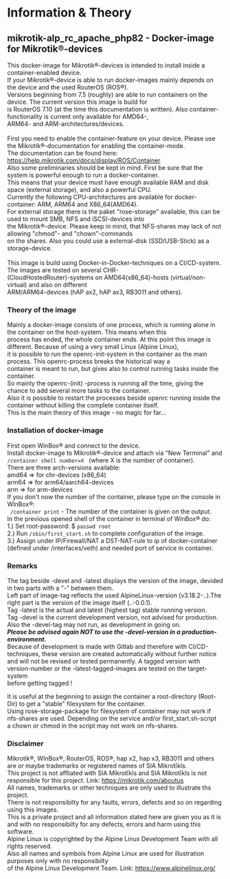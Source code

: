 # **Information & Theory**

## mikrotik-alp_rc_apache_php82  - Docker-image for Mikrotik®-devices

This docker-image for Mikrotik®-devices is intended to install inside a container-enabled device.<br />
If your Mikrotik®-device is able to run docker-images mainly depends on the device and the used RouterOS (ROS®).<br />
Versions beginning from 7.5 (roughly) are able to run containers on the device. The current version this image is build for <br />
is RouterOS 7.10 (at the time this documentation is written). Also container-functionality is current only available for AMD64-,<br />
ARM64- and ARM-architectures/devices.<br /> 
<br />
First you need to enable the container-feature on your device. Please use the Mikrotik®-documentation for enabling the container-mode.<br />
The documentation can be found here: https://help.mikrotik.com/docs/display/ROS/Container
<br />
Also some preliminaries should be kept in mind. First be sure that the system is powerful enough to run a docker-container.<br />
This means that your device must have enough available RAM and disk space (external storage), and also a powerful CPU.<br />
Currently the following CPU-architectures are available for docker-container: ARM, ARM64 and X86_64(AMD64).<br />
For external storage there is the paket "rose-storage" available, this can be used to mount SMB, NFS and iSCSI-devices into<br /> 
the Mikrotik®-device. Please keep in mind, that NFS-shares may lack of not allowing "chmod"- and "chown"-commands<br />
on the shares. Also you could use a external-disk (SSD/USB-Stick) as a storage-device.<br />
<br />
This image is build using Docker-in-Docker-techniques on a CI/CD-system. The images are tested on several CHR-<br /> 
(CloudHostedRouter)-systems on  AMD64(x86_64)-hosts (virtual/non-virtual) and also on different<br /> ARM/ARM64-devices (hAP ax2, hAP ax3, RB3011 and others).<br />

### Theory of the image   

Mainly a docker-image consists of one process, which is running alone in the container on the host-system. This means when this<br /> 
process has ended, the whole container ends. At this point this image is different. Because of using a very small Linux (Alpine Linux),<br />
it is possible to run the openrc-init-system in the container as the main process. This openrc-process breaks the historical way a<br /> 
container is meant to run, but gives also to control running tasks inside the container.<br /> 
So mainly the openrc-(init) -process is running all the time, giving the chance to add several more tasks to the container. <br />
Also it is possible to restart the processes beside openrc running inside the container without killing the complete container itself.<br />
This is the main theory of this image - no magic for far...<br />

### Installation of docker-image

First open WinBox® and connect to the device.<br />
Install docker-image to Mikrotik®-device and attach via "New Terminal" and  <code>/container shell number=X </code> (where X is the number of container).<br />
There are three arch-versions available: <br />
amd64 => for chr-devices (x86_64)<br />
arm64 => for arm64/aarch64-devices<br />
arm => for arm-devices<br />
If you don't now the number of the container, please type on the console in WInBox®:<br />
<code> /container print</code> - The number of the container is given on the output.<br />
In the previous opened shell of the container in terminal of WinBox® do:<br />
1.) Set root-password: $ <code>passwd root </code><br />
2.) Run <code>/sbin/first_start.sh</code> to complete configuration of the image.<br />
3.) Assign under IP/Firewall/NAT a DST-NAT-rule to ip of docker-container (defined under /interfaces/veth) and needed port of service in container. <br />

### Remarks

The tag beside -devel and -latest displays the version of the image, devided in two parts with a "-" between them.<br /> 
Left part of image-tag reflects the used AlpineLinux-version (v3.18.2-..).The right part is the version of the image itself (..-0.0.1).<br />
Tag -latest is the actual and latest (highest tag) stable running version.<br />
Tag -devel is the current development version, not advised for production. Also the -devel-tag may not run, as development in going on.<br />
***Please be advised again NOT to use the -devel-version in a production-environment.***<br /> 
Because of development is made with Gitlab and therefore with CI/CD-techniques, these version are created automatically without further notice<br /> 
and will not be revised or tested permanently. A tagged version with version-number or the -latest-tagged-images are tested on the target-system <br />
before getting tagged !<br /> 
</p>
It is useful at the beginning to assign the container a root-directory (Root-Dir) to get a "stable" filesystem for the container.<br />
Using rose-storage-package for filesystem of container may not work if nfs-shares are used.
Depending on the service and/or first_start.sh-script<br /> a chown or chmod in the script may not work on nfs-shares.<br />

### Disclaimer

Mikrotik®, WInBox®, RouterOS, ROS®, hap x2, hap x3, RB3011 and others are or maybe trademarks or registered names of SIA Mikrotīkls.<br />
This project is not affliated with SIA Mikrotīkls and SIA Mikrotīkls is not responsible for this project. Link: https://mikrotik.com/aboutus<br />
All names, trademarks or other techniques are only used to illustrate ths project.<br />
There is not responsibilty for any faults, errors, defects and so on regarding using this images.<br />
This is a private project and all information stated here are given you as it is and with no responsibilty for any defects, errors and harm using this software.<br />
Alpine Linux is copyrighted by the Alpine Linux Development Team with all rights reserved.<br />
Also all names and symbols from Alpine Linux are used for illustration purposes only with no responsibilty<br /> 
of the Alpine Linux Development Team. Link: https://www.alpinelinux.org/<br />
